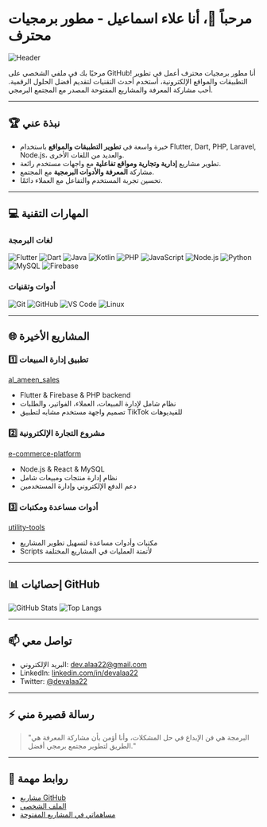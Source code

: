 # مرحباً 👋، أنا علاء اسماعيل - مطور برمجيات محترف

![Header]([https://user-images.githubusercontent.com/12345678/your-banner-image.png](https://static.vecteezy.com/system/resources/thumbnails/048/476/514/small_2x/chinese-scroll-banner-chinese-paper-scroll-chinese-scroll-asian-frame-png.png))

مرحبًا بك في ملفي الشخصي على GitHub! أنا مطور برمجيات محترف أعمل في تطوير التطبيقات والمواقع الإلكترونية، أستخدم أحدث التقنيات لتقديم أفضل الحلول الرقمية. أحب مشاركة المعرفة والمشاريع المفتوحة المصدر مع المجتمع البرمجي.  

---

## 🏆 نبذة عني

- خبرة واسعة في **تطوير التطبيقات والمواقع** باستخدام Flutter, Dart, PHP, Laravel, Node.js، والعديد من اللغات الأخرى.  
- تطوير مشاريع **إدارية وتجارية ومواقع تفاعلية** مع واجهات مستخدم رائعة.  
- مشاركة **المعرفة والأدوات البرمجية** مع المجتمع.  
- تحسين تجربة المستخدم والتفاعل مع العملاء دائمًا.  

---

## 💻 المهارات التقنية

### لغات البرمجة
![Flutter](https://img.shields.io/badge/Flutter-02569B?style=for-the-badge&logo=flutter&logoColor=white)
![Dart](https://img.shields.io/badge/Dart-0175C2?style=for-the-badge&logo=dart&logoColor=white)
![Java](https://img.shields.io/badge/Java-ED8B00?style=for-the-badge&logo=java&logoColor=white)
![Kotlin](https://img.shields.io/badge/Kotlin-0095D5?style=for-the-badge&logo=kotlin&logoColor=white)
![PHP](https://img.shields.io/badge/PHP-777BB4?style=for-the-badge&logo=php&logoColor=white)
![JavaScript](https://img.shields.io/badge/JavaScript-F7DF1E?style=for-the-badge&logo=javascript&logoColor=black)
![Node.js](https://img.shields.io/badge/Node.js-339933?style=for-the-badge&logo=node.js&logoColor=white)
![Python](https://img.shields.io/badge/Python-3776AB?style=for-the-badge&logo=python&logoColor=white)
![MySQL](https://img.shields.io/badge/MySQL-4479A1?style=for-the-badge&logo=mysql&logoColor=white)
![Firebase](https://img.shields.io/badge/Firebase-FFCA28?style=for-the-badge&logo=firebase&logoColor=black)

### أدوات وتقنيات
![Git](https://img.shields.io/badge/Git-F05032?style=for-the-badge&logo=git&logoColor=white)
![GitHub](https://img.shields.io/badge/GitHub-181717?style=for-the-badge&logo=github&logoColor=white)
![VS Code](https://img.shields.io/badge/VS%20Code-007ACC?style=for-the-badge&logo=visual-studio-code&logoColor=white)
![Linux](https://img.shields.io/badge/Linux-FCC624?style=for-the-badge&logo=linux&logoColor=black)

---

## 🌐 المشاريع الأخيرة

### 1️⃣ تطبيق إدارة المبيعات
[al_ameen_sales](https://github.com/AymanAltairi73/al_ameen_sales)  
- Flutter & Firebase & PHP backend  
- نظام شامل لإدارة المبيعات، العملاء، الفواتير، والطلبات  
- تصميم واجهة مستخدم مشابه لتطبيق TikTok للفيديوهات  

### 2️⃣ مشروع التجارة الإلكترونية
[e-commerce-platform](https://github.com/AymanAltairi73/e-commerce-platform)  
- Node.js & React & MySQL  
- نظام إدارة منتجات ومبيعات شامل  
- دعم الدفع الإلكتروني وإدارة المستخدمين  

### 3️⃣ أدوات مساعدة ومكتبات
[utility-tools](https://github.com/AymanAltairi73/utility-tools)  
- مكتبات وأدوات مساعدة لتسهيل تطوير المشاريع  
- Scripts لأتمتة العمليات في المشاريع المختلفة  

---

## 📊 إحصائيات GitHub

![GitHub Stats](https://github-readme-stats.vercel.app/api?username=devalaa22&show_icons=true&theme=radical)
![Top Langs](https://github-readme-stats.vercel.app/api/top-langs/?username=devalaa22&layout=compact&theme=radical)

---

## 📫 تواصل معي

- البريد الإلكتروني: [dev.alaa22@gmail.com](mailto:dev.alaa22@gmail.com)  
- LinkedIn: [linkedin.com/in/devalaa22](https://www.linkedin.com/in/devalaa22)  
- Twitter: [@devalaa22](https://twitter.com/devalaa22)  

---

## ⚡ رسالة قصيرة مني

> "البرمجة هي فن الإبداع في حل المشكلات، وأنا أؤمن بأن مشاركة المعرفة هي الطريق لتطوير مجتمع برمجي أفضل."  

---

## 🔗 روابط مهمة

- [مشاريع GitHub](https://github.com/devalaa22?tab=repositories)  
- [الملف الشخصي](https://github.com/devalaa22)  
- [مساهماتي في المشاريع المفتوحة](https://github.com/devalaa22?tab=projects)  

